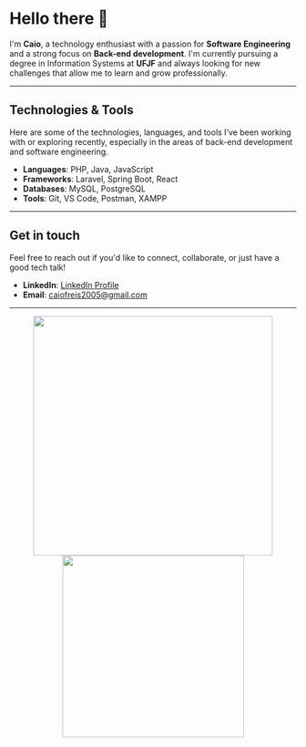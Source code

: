 # Hello there 👋

I'm **Caio**, a technology enthusiast with a passion for **Software Engineering** and a strong focus on **Back-end development**. I'm currently pursuing a degree in Information Systems at **UFJF** and always looking for new challenges that allow me to learn and grow professionally.

---

## **Technologies & Tools**
Here are some of the technologies, languages, and tools I’ve been working with or exploring recently, especially in the areas of back-end development and software engineering.

- **Languages**: PHP, Java, JavaScript
- **Frameworks**: Laravel, Spring Boot, React
- **Databases**:  MySQL, PostgreSQL
- **Tools**: Git, VS Code, Postman, XAMPP

---

## Get in touch
Feel free to reach out if you'd like to connect, collaborate, or just have a good tech talk!

- **LinkedIn**: [LinkedIn Profile](https://www.linkedin.com/in/caiofreis/)
- **Email**: [caiofreis2005@gmail.com](mailto:caiofreis2005@gmail.com)

---

<div align="center">
  <img width="420" src="https://github-readme-stats.vercel.app/api?username=caiofdev&theme=tokyonight&show_icons=true&hide_border=true&count_private=true" />
  <img width="319" src="https://github-readme-stats.vercel.app/api/top-langs/?username=caiofdev&theme=tokyonight&show_icons=true&hide_border=true&layout=compact" />
</div>

